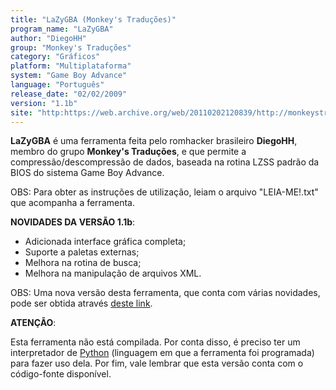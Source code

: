 ```yaml
---
title: "LaZyGBA (Monkey's Traduções)"
program_name: "LaZyGBA"
author: "DiegoHH"
group: "Monkey's Traduções"
category: "Gráficos"
platform: "Multiplataforma"
system: "Game Boy Advance"
language: "Português"
release_date: "02/02/2009"
version: "1.1b"
site: "http:https://web.archive.org/web/20110202120839/http://monkeystraducoes.com/ (fora do ar)"
---
```

<b>LaZyGBA</b> é uma ferramenta feita pelo romhacker brasileiro <b>DiegoHH</b>, membro do grupo <b>Monkey's Traduções</b>, e que permite a compressão/descompressão de dados, baseada na rotina LZSS padrão da BIOS do sistema Game Boy Advance.

OBS: Para obter as instruções de utilização, leiam o arquivo "LEIA-ME!.txt" que acompanha a ferramenta.

<b>NOVIDADES DA VERSÃO 1.1b</b>:

- Adicionada interface gráfica completa;
- Suporte a paletas externas;
- Melhora na rotina de busca;
- Melhora na manipulação de arquivos XML.

OBS: Uma nova versão desta ferramenta, que conta com várias novidades, pode ser obtida através <a href="https://romhackers.org/utilitarios/graficos/lazynds/">deste link</a>.

<b>ATENÇÃO</b>:

Esta ferramenta não está compilada. Por conta disso, é preciso ter um interpretador de <a href="http://www.python.org/">Python</a> (linguagem em que a ferramenta foi programada) para fazer uso dela. Por fim, vale lembrar que esta versão conta com o código-fonte disponível.
